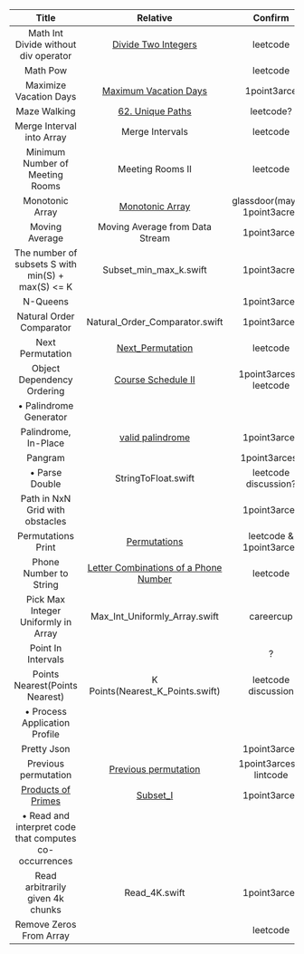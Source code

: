 | Title                              | Relative | Confirm |
 |:----------------------------------:|:--------:|:-------:|
 |Math Int Divide without div operator|[Divide Two Integers](Divide_Two_Integers.swift)|leetcode|
 |Math Pow||leetcode|
 |Maximize Vacation Days| [Maximum Vacation Days](Maximum_Vacation_Days.swift)|1point3arce|
 |Maze Walking|[62. Unique Paths](Unique_Paths.swift)|leetcode?|
 |Merge Interval into Array|Merge Intervals|leetcode|
 |Minimum Number of Meeting Rooms|Meeting Rooms II|leetcode|
 |Monotonic Array|[Monotonic Array](Monotonic_Array.swift)|glassdoor(maybe) 1point3acres|
 |Moving Average|Moving Average from Data Stream|1point3arces|
 |The number of subsets S with min(S) + max(S) <= K|Subset_min_max_k.swift|1point3acres|
 |N-Queens||1point3arces|
 |Natural Order Comparator|Natural_Order_Comparator.swift|1point3arces|
 |Next Permutation|[Next_Permutation](Next_Permutation.swift)|leetcode|
 |Object Dependency Ordering|[Course Schedule II](Cours_Schedule_II.swift)|1point3arces & leetcode|
|• Palindrome Generator|||
 |Palindrome, In-Place|[valid palindrome](Palindrome.swift)|1point3arces|
 |Pangram||1point3arces?|
|• Parse Double|StringToFloat.swift|leetcode discussion?|
 |Path in NxN Grid with obstacles||1point3arces|
 |Permutations Print|[Permutations](Permutations.swift)|leetcode & 1point3arces|
 |Phone Number to String|[Letter Combinations of a Phone Number](Letter_Combinations_of_a_Phone_Number.swift)|leetcode|
 |Pick Max Integer Uniformly in Array|Max_Int_Uniformly_Array.swift|careercup|
 |Point In Intervals||?|
 |Points Nearest(Points Nearest)|K Points(Nearest_K_Points.swift)|leetcode discussion|
|• Process Application Profile|||
 |Pretty Json||1point3arces|
 |Previous permutation|[Previous permutation](Previous_Permutation.swift)|1point3arces & lintcode|
 |[Products of Primes](Product_of_Prime.swift)|[Subset_I](Subset_I.swift)|1point3arces|
|• Read and interpret code that computes co-occurrences|||
 |Read arbitrarily given 4k chunks|Read_4K.swift|1point3arces|
 |Remove Zeros From Array||leetcode|
